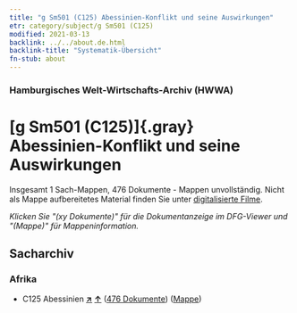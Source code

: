 ```yaml
---
title: "g Sm501 (C125) Abessinien-Konflikt und seine Auswirkungen"
etr: category/subject/g Sm501 (C125)
modified: 2021-03-13
backlink: ../../about.de.html
backlink-title: "Systematik-Übersicht"
fn-stub: about
---
```


### Hamburgisches Welt-Wirtschafts-Archiv (HWWA)
# [g Sm501 (C125)]{.gray}&#8201; Abessinien-Konflikt und seine Auswirkungen&#160; 




Insgesamt 1 Sach-Mappen, 476 Dokumente - Mappen unvollständig.
Nicht als Mappe aufbereitetes Material finden Sie unter [digitalisierte Filme](/film/h1_sh).

_Klicken Sie "(xy Dokumente)" für die Dokumentanzeige im DFG-Viewer und "(Mappe)" für Mappeninformation._

## Sacharchiv




### Afrika

- C125 Abessinien [**&nearr;**](../../../geo/i/141482/about.de.html "Abessinien (alle Mappen)") [**&uarr;**](../../../geo/about.de.html#C125 "Ländersystematik") (<a href="https://pm20.zbw.eu/dfgview/sh/141482,144606" title="über: Abessinien : Abessinien-Konflikt und seine Auswirkungen" target="_blank">476 Dokumente</a>) ([Mappe](http://purl.org/pressemappe20/folder/sh/141482,144606))


